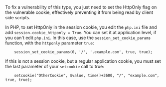 To fix a vulnerability of this type, you just need to set the HttpOnly flag on the vulnerable cookie, effectively preventing it from being read by client side scripts.

In PHP, to set HttpOnly in the session cookie, you edit the `php.ini` file and add `session.cookie_httponly = True`. You can set it at application level, if you can't edit `php.ini`. In this case, use the `session_set_cookie_params` function, with the `httponly` parameter `true`:

```
    session_set_cookie_params(0, '/', '.example.com', true, true); 
```

If this is not a session cookie, but a regular application cookie, you must set the last parameter of your `setcookie` call to true:

```
    setcookie("OtherCookie", $value, time()+3600, "/", "example.com", true, true);
```